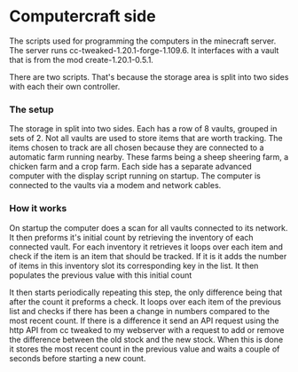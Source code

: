 # Computercraft side

The scripts used for programming the computers in the minecraft server. The server runs cc-tweaked-1.20.1-forge-1.109.6. It interfaces with a vault that is from the mod create-1.20.1-0.5.1. 



There are two scripts. That's because the storage area is split into two sides with each their own controller.



### The setup

The storage in split into two sides. Each has a row of 8 vaults, grouped in sets of 2. Not all vaults are used to store items that are worth tracking. The items chosen to track are all chosen because they are connected to a automatic farm running nearby. These farms being a sheep sheering farm, a chicken farm and a crop farm. Each side has a separate advanced computer with the display script running on startup. The computer is connected to the vaults via a modem and network cables.



### How it works

On startup the computer does a scan for all vaults connected to its network. It then preforms it's initial count by retrieving the inventory of each connected vault. For each inventory it retrieves it loops over each item and check if the item is an item that should be tracked. If it is it adds the number of items in this inventory slot its corresponding key in the list. It then populates the previous value with this initial count

It then starts periodically repeating this step, the only difference being that after the count it preforms a check. It loops over each item of the previous list and checks if there has been a change in numbers compared to the most recent count. If there is a difference it send an API request using the http API from cc tweaked to my webserver with a request to add or remove the difference between the old stock and the new stock. When this is done it stores the most recent count in the previous value and waits a couple of seconds before starting a new count.



